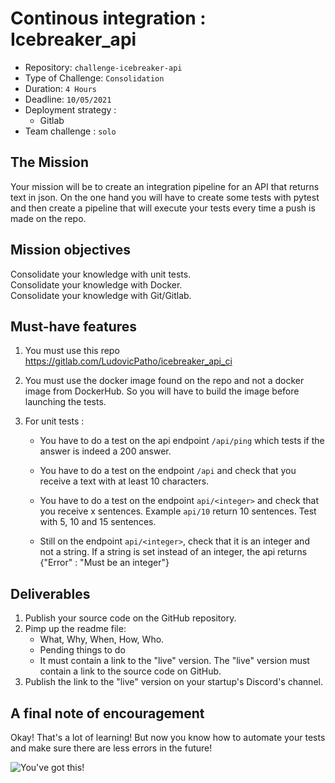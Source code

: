 # Continous integration : Icebreaker_api

- Repository: `challenge-icebreaker-api`
- Type of Challenge:  `Consolidation`
- Duration: `4 Hours`
- Deadline: `10/05/2021`
- Deployment strategy :
	- Gitlab
- Team challenge : `solo`

## The Mission
Your mission will be to create an integration pipeline for an API that returns text in json. On the one hand you will have to create some tests with pytest and then create a pipeline that will execute your tests every time a push is made on the repo.

## Mission objectives 

Consolidate your knowledge with unit tests.  
Consolidate your knowledge with Docker.  
Consolidate your knowledge with Git/Gitlab.  


## Must-have features

1. You must use this repo https://gitlab.com/LudovicPatho/icebreaker_api_ci

2. You must use the docker image found on the repo and not a docker image from DockerHub. So you will have to build the image before launching the tests.

3. For unit tests : 

    - You have to do a test on the api endpoint ``/api/ping`` which tests if the answer is indeed a 200 answer. 

    - You have to do a test on the endpoint ``/api`` and check that you receive a text with at least 10 characters. 
    
    - You have to do a test on the endpoint ``api/<integer>`` and check that you receive x sentences. Example ``api/10`` return 10 sentences.
    Test with 5, 10 and 15 sentences.

    - Still on the endpoint ``api/<integer>``, check that it is an integer and not a string. If a string is set instead of an integer, the api returns 
    {"Error" : "Must be an integer"}


## Deliverables
1. Publish your source code on the GitHub repository.
2. Pimp up the readme file:
	- What, Why, When, How, Who.
	- Pending things to do
	- It must contain a link to the "live" version. The "live" version must contain a link to the source code on GitHub.
3. Publish the link to the "live" version on your startup's Discord's channel.


## A final note of encouragement

Okay! That's a lot of learning! But now you know how to automate your tests and make sure there are less errors in the future!

![You've got this!](https://media.giphy.com/media/ZMqgw8Oq7TRKg/giphy.gif)
